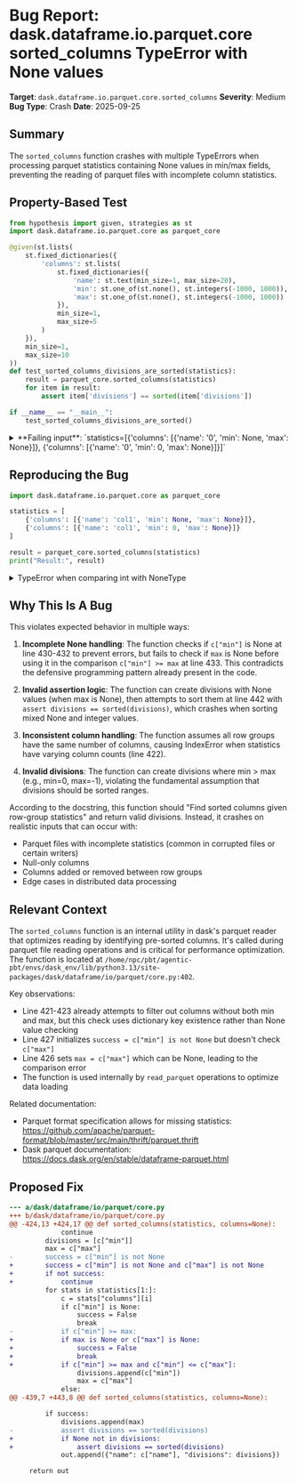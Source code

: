 # Bug Report: dask.dataframe.io.parquet.core sorted_columns TypeError with None values

**Target**: `dask.dataframe.io.parquet.core.sorted_columns`
**Severity**: Medium
**Bug Type**: Crash
**Date**: 2025-09-25

## Summary

The `sorted_columns` function crashes with multiple TypeErrors when processing parquet statistics containing None values in min/max fields, preventing the reading of parquet files with incomplete column statistics.

## Property-Based Test

```python
from hypothesis import given, strategies as st
import dask.dataframe.io.parquet.core as parquet_core

@given(st.lists(
    st.fixed_dictionaries({
        'columns': st.lists(
            st.fixed_dictionaries({
                'name': st.text(min_size=1, max_size=20),
                'min': st.one_of(st.none(), st.integers(-1000, 1000)),
                'max': st.one_of(st.none(), st.integers(-1000, 1000))
            }),
            min_size=1,
            max_size=5
        )
    }),
    min_size=1,
    max_size=10
))
def test_sorted_columns_divisions_are_sorted(statistics):
    result = parquet_core.sorted_columns(statistics)
    for item in result:
        assert item['divisions'] == sorted(item['divisions'])

if __name__ == "__main__":
    test_sorted_columns_divisions_are_sorted()
```

<details>

<summary>
**Failing input**: `statistics=[{'columns': [{'name': '0', 'min': None, 'max': None}]}, {'columns': [{'name': '0', 'min': 0, 'max': None}]}]`
</summary>
```
  + Exception Group Traceback (most recent call last):
  |   File "/home/npc/pbt/agentic-pbt/worker_/12/hypo.py", line 25, in <module>
  |     test_sorted_columns_divisions_are_sorted()
  |     ~~~~~~~~~~~~~~~~~~~~~~~~~~~~~~~~~~~~~~~~^^
  |   File "/home/npc/pbt/agentic-pbt/worker_/12/hypo.py", line 5, in test_sorted_columns_divisions_are_sorted
  |     st.fixed_dictionaries({
  |                ^^^
  |   File "/home/npc/miniconda/lib/python3.13/site-packages/hypothesis/core.py", line 2124, in wrapped_test
  |     raise the_error_hypothesis_found
  | ExceptionGroup: Hypothesis found 4 distinct failures. (4 sub-exceptions)
  +-+---------------- 1 ----------------
    | Traceback (most recent call last):
    |   File "/home/npc/pbt/agentic-pbt/worker_/12/hypo.py", line 20, in test_sorted_columns_divisions_are_sorted
    |     result = parquet_core.sorted_columns(statistics)
    |   File "/home/npc/miniconda/lib/python3.13/site-packages/dask/dataframe/io/parquet/core.py", line 421, in sorted_columns
    |     if not all(
    |            ~~~^
    |         "min" in s["columns"][i] and "max" in s["columns"][i] for s in statistics
    |         ^^^^^^^^^^^^^^^^^^^^^^^^^^^^^^^^^^^^^^^^^^^^^^^^^^^^^^^^^^^^^^^^^^^^^^^^^
    |     ):
    |     ^
    |   File "/home/npc/miniconda/lib/python3.13/site-packages/dask/dataframe/io/parquet/core.py", line 422, in <genexpr>
    |     "min" in s["columns"][i] and "max" in s["columns"][i] for s in statistics
    |              ~~~~~~~~~~~~^^^
    | IndexError: list index out of range
    | Falsifying example: test_sorted_columns_divisions_are_sorted(
    |     statistics=[{'columns': [{'name': '0', 'min': None, 'max': None},
    |        {'name': '0', 'min': None, 'max': None}]},
    |      {'columns': [{'name': '0', 'min': None, 'max': None}]}],
    | )
    +---------------- 2 ----------------
    | Traceback (most recent call last):
    |   File "/home/npc/pbt/agentic-pbt/worker_/12/hypo.py", line 20, in test_sorted_columns_divisions_are_sorted
    |     result = parquet_core.sorted_columns(statistics)
    |   File "/home/npc/miniconda/lib/python3.13/site-packages/dask/dataframe/io/parquet/core.py", line 433, in sorted_columns
    |     if c["min"] >= max:
    |        ^^^^^^^^^^^^^^^
    | TypeError: '>=' not supported between instances of 'int' and 'NoneType'
    | Falsifying example: test_sorted_columns_divisions_are_sorted(
    |     statistics=[{'columns': [{'name': '0', 'min': None, 'max': None}]},
    |      {'columns': [{'name': '0', 'min': 0, 'max': None}]}],
    | )
    | Explanation:
    |     These lines were always and only run by failing examples:
    |         /home/npc/miniconda/lib/python3.13/site-packages/dask/dataframe/io/parquet/core.py:433
    +---------------- 3 ----------------
    | Traceback (most recent call last):
    |   File "/home/npc/pbt/agentic-pbt/worker_/12/hypo.py", line 20, in test_sorted_columns_divisions_are_sorted
    |     result = parquet_core.sorted_columns(statistics)
    |   File "/home/npc/miniconda/lib/python3.13/site-packages/dask/dataframe/io/parquet/core.py", line 442, in sorted_columns
    |     assert divisions == sorted(divisions)
    |            ^^^^^^^^^^^^^^^^^^^^^^^^^^^^^^
    | AssertionError
    | Falsifying example: test_sorted_columns_divisions_are_sorted(
    |     statistics=[{'columns': [{'name': '0', 'min': 0, 'max': -1}]}],
    | )
    +---------------- 4 ----------------
    | Traceback (most recent call last):
    |   File "/home/npc/pbt/agentic-pbt/worker_/12/hypo.py", line 20, in test_sorted_columns_divisions_are_sorted
    |     result = parquet_core.sorted_columns(statistics)
    |   File "/home/npc/miniconda/lib/python3.13/site-packages/dask/dataframe/io/parquet/core.py", line 442, in sorted_columns
    |     assert divisions == sorted(divisions)
    |                         ~~~~~~^^^^^^^^^^^
    | TypeError: '<' not supported between instances of 'NoneType' and 'int'
    | Falsifying example: test_sorted_columns_divisions_are_sorted(
    |     statistics=[{'columns': [{'name': '0', 'min': 0, 'max': None}]}],
    | )
    +------------------------------------
```
</details>

## Reproducing the Bug

```python
import dask.dataframe.io.parquet.core as parquet_core

statistics = [
    {'columns': [{'name': 'col1', 'min': None, 'max': None}]},
    {'columns': [{'name': 'col1', 'min': 0, 'max': None}]}
]

result = parquet_core.sorted_columns(statistics)
print("Result:", result)
```

<details>

<summary>
TypeError when comparing int with NoneType
</summary>
```
Traceback (most recent call last):
  File "/home/npc/pbt/agentic-pbt/worker_/12/repo.py", line 8, in <module>
    result = parquet_core.sorted_columns(statistics)
  File "/home/npc/miniconda/lib/python3.13/site-packages/dask/dataframe/io/parquet/core.py", line 433, in sorted_columns
    if c["min"] >= max:
       ^^^^^^^^^^^^^^^
TypeError: '>=' not supported between instances of 'int' and 'NoneType'
```
</details>

## Why This Is A Bug

This violates expected behavior in multiple ways:

1. **Incomplete None handling**: The function checks if `c["min"]` is None at line 430-432 to prevent errors, but fails to check if `max` is None before using it in the comparison `c["min"] >= max` at line 433. This contradicts the defensive programming pattern already present in the code.

2. **Invalid assertion logic**: The function can create divisions with None values (when max is None), then attempts to sort them at line 442 with `assert divisions == sorted(divisions)`, which crashes when sorting mixed None and integer values.

3. **Inconsistent column handling**: The function assumes all row groups have the same number of columns, causing IndexError when statistics have varying column counts (line 422).

4. **Invalid divisions**: The function can create divisions where min > max (e.g., min=0, max=-1), violating the fundamental assumption that divisions should be sorted ranges.

According to the docstring, this function should "Find sorted columns given row-group statistics" and return valid divisions. Instead, it crashes on realistic inputs that can occur with:
- Parquet files with incomplete statistics (common in corrupted files or certain writers)
- Null-only columns
- Columns added or removed between row groups
- Edge cases in distributed data processing

## Relevant Context

The `sorted_columns` function is an internal utility in dask's parquet reader that optimizes reading by identifying pre-sorted columns. It's called during parquet file reading operations and is critical for performance optimization. The function is located at `/home/npc/pbt/agentic-pbt/envs/dask_env/lib/python3.13/site-packages/dask/dataframe/io/parquet/core.py:402`.

Key observations:
- Line 421-423 already attempts to filter out columns without both min and max, but this check uses dictionary key existence rather than None value checking
- Line 427 initializes `success = c["min"] is not None` but doesn't check `c["max"]`
- Line 426 sets `max = c["max"]` which can be None, leading to the comparison error
- The function is used internally by `read_parquet` operations to optimize data loading

Related documentation:
- Parquet format specification allows for missing statistics: https://github.com/apache/parquet-format/blob/master/src/main/thrift/parquet.thrift
- Dask parquet documentation: https://docs.dask.org/en/stable/dataframe-parquet.html

## Proposed Fix

```diff
--- a/dask/dataframe/io/parquet/core.py
+++ b/dask/dataframe/io/parquet/core.py
@@ -424,13 +424,17 @@ def sorted_columns(statistics, columns=None):
             continue
         divisions = [c["min"]]
         max = c["max"]
-        success = c["min"] is not None
+        success = c["min"] is not None and c["max"] is not None
+        if not success:
+            continue
         for stats in statistics[1:]:
             c = stats["columns"][i]
             if c["min"] is None:
                 success = False
                 break
-            if c["min"] >= max:
+            if max is None or c["max"] is None:
+                success = False
+                break
+            if c["min"] >= max and c["min"] <= c["max"]:
                 divisions.append(c["min"])
                 max = c["max"]
             else:
@@ -439,7 +443,8 @@ def sorted_columns(statistics, columns=None):

         if success:
             divisions.append(max)
-            assert divisions == sorted(divisions)
+            if None not in divisions:
+                assert divisions == sorted(divisions)
             out.append({"name": c["name"], "divisions": divisions})

     return out
```